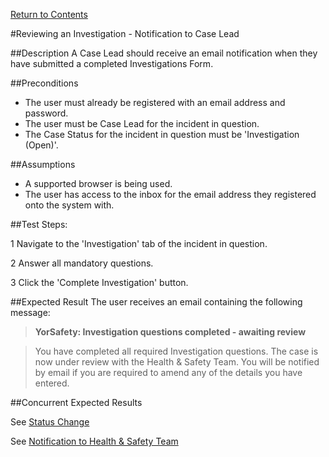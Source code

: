 [Return to Contents](https://github.com/infojam-james/test-cases/blob/master/Contents.md)

#Reviewing an Investigation - Notification to Case Lead

##Description
A Case Lead should receive an email notification when they have submitted a completed Investigations Form.

##Preconditions 
+ The user must already be registered with an email address and password.
+ The user must be Case Lead for the incident in question.
+ The Case Status for the incident in question must be 'Investigation (Open)'.

##Assumptions
+ A supported browser is being used.
+ The user has access to the inbox for the email address they registered onto the system with.

##Test Steps:

1 Navigate to the 'Investigation' tab of the incident in question.

2 Answer all mandatory questions.

3 Click the 'Complete Investigation' button.

##Expected Result
The user receives an email containing the following message:

>**YorSafety: Investigation questions completed - awaiting review**

>You have completed all required Investigation questions.  The case is now under review with the Health & Safety Team.  You will be notified by email if you are required to amend any of the details you have entered.  

##Concurrent Expected Results

See [Status Change](https://github.com/infojam-james/test-cases/blob/master/Investigations/Reviewing-an-Investigation/investigations-8.md)

See [Notification to Health & Safety Team](https://github.com/infojam-james/test-cases/edit/master/Investigations/Reviewing-an-Investigation/investigations-7.md)
